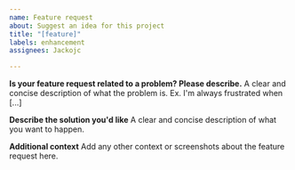 ```yaml
---
name: Feature request
about: Suggest an idea for this project
title: "[feature]"
labels: enhancement
assignees: Jackojc

---
```


**Is your feature request related to a problem? Please describe.**
A clear and concise description of what the problem is. Ex. I'm always frustrated when [...]

**Describe the solution you'd like**
A clear and concise description of what you want to happen.

**Additional context**
Add any other context or screenshots about the feature request here.
